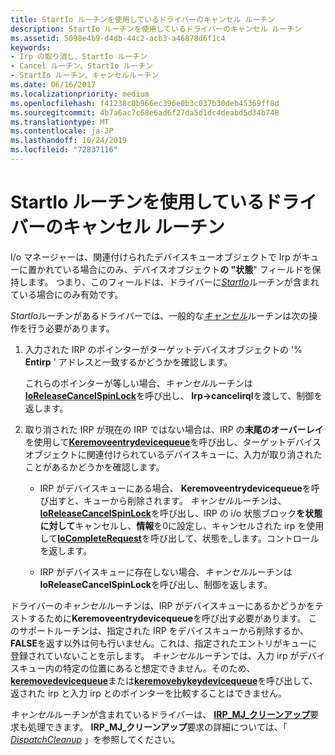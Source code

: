```yaml
---
title: StartIo ルーチンを使用しているドライバーのキャンセル ルーチン
description: StartIo ルーチンを使用しているドライバーのキャンセル ルーチン
ms.assetid: 5098e4b9-d4db-44c2-acb3-a46878d6f1c4
keywords:
- Irp の取り消し、StartIo ルーチン
- Cancel ルーチン、StartIo ルーチン
- StartIo ルーチン、キャンセルルーチン
ms.date: 06/16/2017
ms.localizationpriority: medium
ms.openlocfilehash: f41238c0b966ec396e0b3c037b30deb45369ff8d
ms.sourcegitcommit: 4b7a6ac7c68e6ad6f27da5d1dc4deabd5d34b748
ms.translationtype: MT
ms.contentlocale: ja-JP
ms.lasthandoff: 10/24/2019
ms.locfileid: "72837116"
---
```

# <a name="cancel-routines-in-drivers-with-startio-routines"></a>StartIo ルーチンを使用しているドライバーのキャンセル ルーチン





I/o マネージャーは、関連付けられたデバイスキューオブジェクトで Irp がキューに置かれている場合にのみ、デバイスオブジェクト**の "状態**" フィールドを保持します。 つまり、このフィールドは、ドライバーに[*StartIo*](https://docs.microsoft.com/windows-hardware/drivers/ddi/wdm/nc-wdm-driver_startio)ルーチンが含まれている場合にのみ有効です。

*StartIo*ルーチンがあるドライバーでは、一般的な[*キャンセル*](https://docs.microsoft.com/windows-hardware/drivers/ddi/wdm/nc-wdm-driver_cancel)ルーチンは次の操作を行う必要があります。

1.  入力された IRP のポインターがターゲットデバイスオブジェクトの '% **Entirp** ' アドレスと一致するかどうかを確認します。

    これらのポインターが等しい場合、*キャンセル*ルーチンは[**IoReleaseCancelSpinLock**](https://docs.microsoft.com/previous-versions/windows/hardware/drivers/ff549550(v=vs.85))を呼び出し、 **Irp-&gt;cancelirql**を渡して、制御を返します。

2.  取り消された IRP が現在の IRP ではない場合は、IRP の**末尾のオーバーレイ**を使用して[**Keremoveentrydevicequeue**](https://docs.microsoft.com/windows-hardware/drivers/ddi/wdm/nf-wdm-keremoveentrydevicequeue)を呼び出し、ターゲットデバイスオブジェクトに関連付けられているデバイスキューに、入力が取り消されたことがあるかどうかを確認します。
    -   IRP がデバイスキューにある場合、 **Keremoveentrydevicequeue**を呼び出すと、キューから削除されます。 *キャンセル*ルーチンは、 [**IoReleaseCancelSpinLock**](https://docs.microsoft.com/previous-versions/windows/hardware/drivers/ff549550(v=vs.85))を呼び出し、IRP の i/o 状態ブロック**を状態に対して**キャンセルし、**情報**を0に設定し、キャンセルされた irp を使用して[**IoCompleteRequest**](https://docs.microsoft.com/windows-hardware/drivers/ddi/wdm/nf-wdm-iocompleterequest)を呼び出して、状態を\_します。コントロールを返します。

    -   IRP がデバイスキューに存在しない場合、*キャンセル*ルーチンは**IoReleaseCancelSpinLock**を呼び出し、制御を返します。

ドライバーの*キャンセル*ルーチンは、IRP がデバイスキューにあるかどうかをテストするために**Keremoveentrydevicequeue**を呼び出す必要があります。 このサポートルーチンは、指定された IRP をデバイスキューから削除するか、 **FALSE**を返す以外は何も行いません。これは、指定されたエントリがキューに登録されていないことを示します。 *キャンセル*ルーチンでは、入力 irp がデバイスキュー内の特定の位置にあると想定できません。そのため、 [**keremovedevicequeue**](https://docs.microsoft.com/windows-hardware/drivers/ddi/wdm/nf-wdm-keremovedevicequeue)または[**keremovebykeydevicequeue**](https://docs.microsoft.com/windows-hardware/drivers/ddi/wdm/nf-wdm-keremovebykeydevicequeue)を呼び出して、返された irp と入力 irp とのポインターを比較することはできません。

*キャンセル*ルーチンが含まれているドライバーは、 [**IRP\_MJ\_クリーンアップ**](https://docs.microsoft.com/windows-hardware/drivers/kernel/irp-mj-cleanup)要求も処理できます。 **IRP\_MJ\_クリーンアップ**要求の詳細については、「 [*DispatchCleanup*](https://docs.microsoft.com/windows-hardware/drivers/ddi/wdm/nc-wdm-driver_dispatch) 」を参照してください。

 

 




